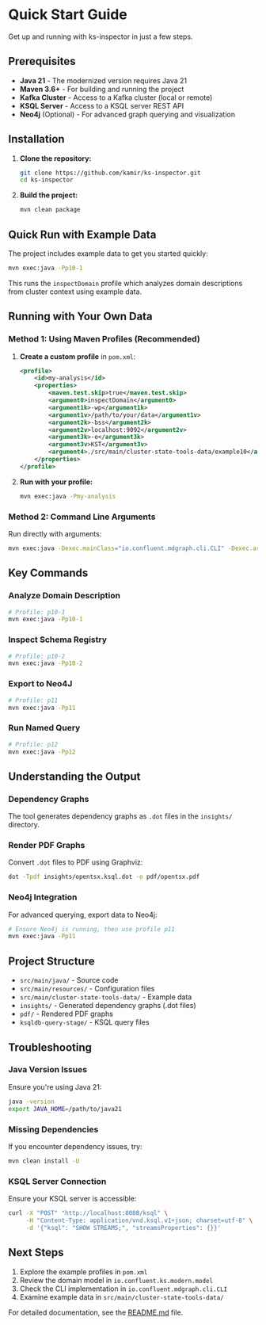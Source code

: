# Quick Start Guide

Get up and running with ks-inspector in just a few steps.

## Prerequisites

- **Java 21** - The modernized version requires Java 21
- **Maven 3.6+** - For building and running the project
- **Kafka Cluster** - Access to a Kafka cluster (local or remote)
- **KSQL Server** - Access to a KSQL server REST API
- **Neo4j** (Optional) - For advanced graph querying and visualization

## Installation

1. **Clone the repository:**
   ```bash
   git clone https://github.com/kamir/ks-inspector.git
   cd ks-inspector
   ```

2. **Build the project:**
   ```bash
   mvn clean package
   ```

## Quick Run with Example Data

The project includes example data to get you started quickly:

```bash
mvn exec:java -Pp10-1
```

This runs the `inspectDomain` profile which analyzes domain descriptions from cluster context using example data.

## Running with Your Own Data

### Method 1: Using Maven Profiles (Recommended)

1. **Create a custom profile** in `pom.xml`:
   ```xml
   <profile>
       <id>my-analysis</id>
       <properties>
           <maven.test.skip>true</maven.test.skip>
           <argument0>inspectDomain</argument0>
           <argument1k>-wp</argument1k>
           <argument1v>/path/to/your/data</argument1v>
           <argument2k>-bss</argument2k>
           <argument2v>localhost:9092</argument2v>
           <argument3k>-e</argument3k>
           <argument3v>KST</argument3v>
           <argument4>./src/main/cluster-state-tools-data/example10</argument4>
       </properties>
   </profile>
   ```

2. **Run with your profile:**
   ```bash
   mvn exec:java -Pmy-analysis
   ```

### Method 2: Command Line Arguments

Run directly with arguments:
```bash
mvn exec:java -Dexec.mainClass="io.confluent.mdgraph.cli.CLI" -Dexec.args="inspectDomain -wp /path/to/your/data -bss localhost:9092 -e KST ./src/main/cluster-state-tools-data/example10"
```

## Key Commands

### Analyze Domain Description
```bash
# Profile: p10-1
mvn exec:java -Pp10-1
```

### Inspect Schema Registry
```bash
# Profile: p10-2
mvn exec:java -Pp10-2
```

### Export to Neo4J
```bash
# Profile: p11
mvn exec:java -Pp11
```

### Run Named Query
```bash
# Profile: p12
mvn exec:java -Pp12
```

## Understanding the Output

### Dependency Graphs
The tool generates dependency graphs as `.dot` files in the `insights/` directory.

### Render PDF Graphs
Convert `.dot` files to PDF using Graphviz:
```bash
dot -Tpdf insights/opentsx.ksql.dot -o pdf/opentsx.pdf
```

### Neo4j Integration
For advanced querying, export data to Neo4j:
```bash
# Ensure Neo4j is running, then use profile p11
mvn exec:java -Pp11
```

## Project Structure

- `src/main/java/` - Source code
- `src/main/resources/` - Configuration files
- `src/main/cluster-state-tools-data/` - Example data
- `insights/` - Generated dependency graphs (.dot files)
- `pdf/` - Rendered PDF graphs
- `ksqldb-query-stage/` - KSQL query files

## Troubleshooting

### Java Version Issues
Ensure you're using Java 21:
```bash
java -version
export JAVA_HOME=/path/to/java21
```

### Missing Dependencies
If you encounter dependency issues, try:
```bash
mvn clean install -U
```

### KSQL Server Connection
Ensure your KSQL server is accessible:
```bash
curl -X "POST" "http://localhost:8088/ksql" \
     -H "Content-Type: application/vnd.ksql.v1+json; charset=utf-8" \
     -d '{"ksql": "SHOW STREAMS;", "streamsProperties": {}}'
```

## Next Steps

1. Explore the example profiles in `pom.xml`
2. Review the domain model in `io.confluent.ks.modern.model`
3. Check the CLI implementation in `io.confluent.mdgraph.cli.CLI`
4. Examine example data in `src/main/cluster-state-tools-data/`

For detailed documentation, see the [README.md](README.md) file.